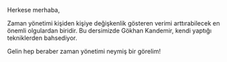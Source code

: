 Herkese merhaba,

Zaman yönetimi kişiden kişiye değişkenlik gösteren verimi arttırabilecek en önemli olgulardan biridir. Bu dersimizde Gökhan Kandemir,  kendi yaptığı tekniklerden bahsediyor. 

Gelin hep beraber zaman yönetimi neymiş bir görelim!